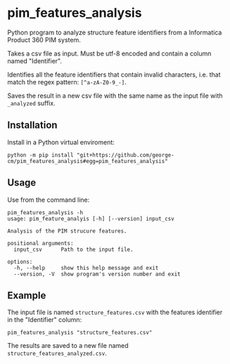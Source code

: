 # pim_features_analysis

Python program to analyze structure feature identifiers from a Informatica Product 360 PIM system.

Takes a csv file as input. Must be utf-8 encoded and contain a column named "Identifier".

Identifies all the feature identifiers that contain invalid characters, i.e. that match the regex pattern: `[^a-zA-Z0-9_-]`.  

Saves the result in a new csv file with the same name as the input file with `_analyzed` suffix.

## Installation

Install in a Python virtual enviroment:

```console
python -m pip install "git+https://github.com/george-cm/pim_features_analysis#egg=pim_features_analysis"
```

## Usage

Use from the command line:

```console
pim_features_analysis -h
usage: pim_feature_analyis [-h] [--version] input_csv

Analysis of the PIM strucure features.

positional arguments:
  input_csv      Path to the input file.

options:
  -h, --help     show this help message and exit
  --version, -V  show program's version number and exit
```

## Example

The input file is named `structure_features.csv` with the features identifier in the "Identifier" column:

```console
pim_features_analysis "structure_features.csv"
```

The results are saved to a new file named `structure_features_analyzed.csv`.  
